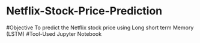 # Netflix-Stock-Price-Prediction
#Objective 
To predict the Netflix stock price using Long short term Memory (LSTM)
#Tool-Used
Jupyter Notebook

